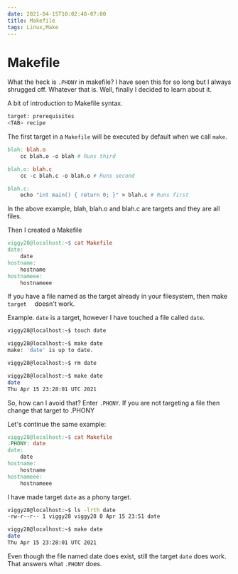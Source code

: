 ```yaml
---
date: 2021-04-15T10:02:48-07:00
title: Makefile
tags: Linux,Make
---
```


# Makefile

What the heck is `.PHONY` in makefile? I have seen this for so long but I always shrugged off. Whatever that is. Well, finally I decided to learn about it.

A bit of introduction to Makefile syntax.

```bash
target: prerequisites
<TAB> recipe
```

The first target in a `Makefile` will be executed by default when we call `make`.

```makefile
blah: blah.o
    cc blah.o -o blah # Runs third

blah.o: blah.c
    cc -c blah.c -o blah.o # Runs second

blah.c:
    echo "int main() { return 0; }" > blah.c # Runs first
```

In the above example, blah, blah.o and blah.c are targets and they are all files.

Then I created a Makefile

```makefile
viggy28@localhost:~$ cat Makefile
date:
	date
hostname:
	hostname
hostnameee:
	hostnameee	
```

If you have a file named as the target already in your filesystem, then make `target  ` doesn't work.

Example.  `date` is a target, however I have touched a file called `date`.

```bash
viggy28@localhost:~$ touch date

viggy28@localhost:~$ make date
make: 'date' is up to date.

viggy28@localhost:~$ rm date

viggy28@localhost:~$ make date
date
Thu Apr 15 23:28:01 UTC 2021
```

So, how can I avoid that? Enter `.PHONY`. If you are not targeting a file then change that target to .PHONY

Let's continue the same example:

```makefile
viggy28@localhost:~$ cat Makefile
.PHONY: date
date:
	date
hostname:
	hostname
hostnameee:
	hostnameee
```

I have made target `date` as a phony target.

```bash
viggy28@localhost:~$ ls -lrth date
-rw-r--r-- 1 viggy28 viggy28 0 Apr 15 23:51 date

viggy28@localhost:~$ make date
date
Thu Apr 15 23:28:01 UTC 2021
```

Even though the file named date does exist, still the target `date` does work. That answers what `.PHONY` does.

